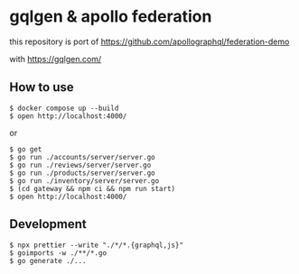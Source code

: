 # gqlgen & apollo federation

this repository is port of https://github.com/apollographql/federation-demo

with https://gqlgen.com/


## How to use

```shell script
$ docker compose up --build
$ open http://localhost:4000/
```

or

```shell script
$ go get
$ go run ./accounts/server/server.go
$ go run ./reviews/server/server.go
$ go run ./products/server/server.go
$ go run ./inventory/server/server.go
$ (cd gateway && npm ci && npm run start)
$ open http://localhost:4000/
```

## Development

```shell script
$ npx prettier --write "./*/*.{graphql,js}"
$ goimports -w ./**/*.go
$ go generate ./...
```
